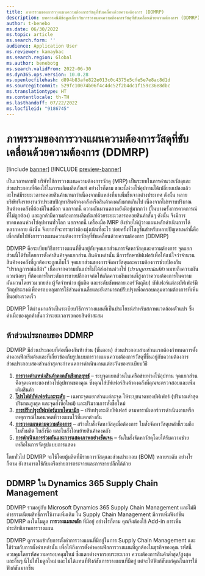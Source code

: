 ```yaml
---
title: ภาพรรวมของการวางแผนความต้องการวัสดุที่ขับเคลื่อนด้วยความต้องการ (DDMRP)
description: บทความนี้มีข้อมูลเกี่ยวกับการวางแผนความต้องการวัสดุที่ขับเคลื่อนด้วยความต้องการ (DDMRP) ซึ่งเป็นวิธีการวางแผนที่ขึ้นอยู่กับความต้องการและการจัดหาวัสดุ
author: t-benebo
ms.date: 06/30/2022
ms.topic: article
ms.search.form: ''
audience: Application User
ms.reviewer: kamaybac
ms.search.region: Global
ms.author: benebotg
ms.search.validFrom: 2022-06-30
ms.dyn365.ops.version: 10.0.28
ms.openlocfilehash: d894b83afe822e013c0c4375e5cfe5e7e8ac8d1d
ms.sourcegitcommit: 529fc10074b06f4c4dc52f2b4dc1f159c36e8dbc
ms.translationtype: HT
ms.contentlocale: th-TH
ms.lasthandoff: 07/22/2022
ms.locfileid: "9186745"
---
```

# <a name="demand-driven-material-requirements-planning-ddmrp-overview"></a>ภาพรรวมของการวางแผนความต้องการวัสดุที่ขับเคลื่อนด้วยความต้องการ (DDMRP)

[!include [banner](../../includes/banner.md)]
[!INCLUDE [preview-banner](../../includes/preview-banner.md)]

เป็นเวลาหลายปี บริษัทใช้การวางแผนความต้องการวัสดุ (MRP) เป็นระบบในการคํานวณวัสดุและส่วนประกอบที่ต้องใช้ในการผลิตผลิตภัณฑ์ อย่างไรก็ตาม ขณะนี้ห่วงโซ่อุปทานได้เปลี่ยนแปลงแล้ว อะไหล่มีระยะเวลารอคอยสินค้านานกว่าเนื่องจากมีแหล่งที่มาเพิ่มขึ้นจากต่างประเทศ ดังนั้น หลายบริษัทจึงรายงานว่าประสบปัญหาสินค้าคงคลังหรือสินค้าคงคลังมากเกินไป เนื่องจากไม่ทราบปริมาณสินค้าคงคลังที่ต้องมีในสต็อก นอกจากนี้ ความผันผวนตลาดยังมีอยู่มากกว่า (ในบางครั้งการคาดการณ์ที่ไม่ถูกต้อง) และลูกค้ามีความต้องการผลิตภัณฑ์ด้วยระยะเวลารอคอยสินค้าสั้นๆ ดังนั้น จึงมีการขาดแคลนห่วงโซ่อุปทานทั่วโลก นอกจากนี้ เครื่องมือ MRP ยังช่วยให้ผู้วางแผนหลักดำเนินการได้หลากหลาย ดังนั้น จึงยากที่จะทราบว่าต้องมุ่งเน้นที่อะไร บ่อยครั้งที่โซลูชันสำหรับหลายปัญหาเหล่านี้คือ เพื่อสลับไปยังการวางแผนความต้องการวัสดุที่ขับเคลื่อนด้วยความต้องการ (DDMRP)

DDMRP คือระเบียบวิธีการวางแผนที่ขึ้นอยู่กับจุดแยกส่วนการจัดหาวัสดุและความต้องการ จุดแยกส่วนนี้ได้รับโดยการตั้งค่าสินค้าจุดแยกส่วน สินค้าเหล่านั้น มีการรักษาบัฟเฟอร์เพื่อให้แน่ใจว่าจํานวนสินค้าคงคลังที่ถูกต้องจะถูกเก็บไว้ จุดแยกส่วนของการจัดหาวัสดุและความต้องการช่วยป้องกัน "ปรากฏการณ์แส้ม้า" เนื่องจากความผันแปรไม่ได้ส่งผ่านห่วงโซ่ (*ปรากฏการณ์แส้ม้า* หมายถึงความผันผวนน้อยๆ ที่ต้องการในระดับการขายปลีกอาจก่อให้เกิดความผันผวนที่สูงกว่าความต้องการในความผันผวนโดยรวม ขายส่ง ผู้จัดจําหน่าย ผู้ผลิต และระดับซัพพลายเออร์วัตถุดิบ) บัฟเฟอร์แต่ละบัฟเฟอร์มีวัตถุประสงค์เพื่อครอบคลุมการใช้ส่วนค่าเฉลี่ยและยังสามารถปรับปรุงเพื่อครอบคลุมความต้องการที่เพิ่มขึ้นอย่างรวดเร็ว

DDMRP ได้ผ่านมาแล้วเป็นระเบียบวิธีการวางแผนที่เป็นประโยชน์สำหรับสภาพแวดล้อมตัวแปร ซึ่งค่าเผื่อของลูกค้าสั้นกว่าระยะเวลารอคอยสินค้าสะสม

## <a name="the-five-components-of-ddmrp"></a>ห้าส่วนประกอบของ DDMRP

DDMRP มีส่วนประกอบที่ต่อเนื่องกันห้าส่วน (ขั้นตอน) ส่วนประกอบสามส่วนแรกต้องกําหนดการตั้งค่าคอนฟิกเริ่มต้นและที่เกี่ยวข้องกับรูปแบบการวางแผนความต้องการวัสดุที่ขึ้นอยู่กับความต้องการ ส่วนประกอบสองส่วนล่าสุดจะกําหนดการดําเนินงานแต่ละวันของระเบียบวิธี

1. **[การวางตําแหน่งสินค้าคงคลังเชิงกลยุทธ์](ddmrp-inventory-positioning.md)** – ระบุจุดแยกส่วนในเครือข่ายห่วงโซ่อุปทาน จุดแยกส่วนคือจุดเฉพาะของห่วงโซ่อุปทานของคุณ ซึ่งคุณใส่บัฟเฟอร์สินค้าคงคลังที่คุณจะตรวจสอบและเพิ่มเติมสินค้า
2. **[โปรไฟล์บัฟเฟอร์และระดับ](ddmrp-buffer-profile-and-levels.md)** – เฉพาะจุดแยกส่วนแต่ละจุด ให้ระบุขนาดของบัฟเฟอร์ (ปริมาณต่ำสุด ปริมาณสูงสุด และจุดสั่งซื้อใหม่) และปริมาณการสั่งซื้อใหม่
3. **[การปรับปรุงบัฟเฟอร์แบบไดนามิก](ddmrp-buffer-profile-and-levels.md#dynamic-adjustments)** – ปรับปรุงระดับบัฟเฟอร์ ตามพารามิเตอร์การดําเนินงานหรือเหตุการณ์ในอนาคตที่วางแผนไว้ที่แตกต่างกัน
4. **[การวางแผนตามความต้องการ](ddmrp-planning.md)** – สร้างใบสั่งจัดหาวัสดุเมื่อต้องการ ใบสั่งจัดหาวัสดุเหล่านี้รวมถึงใบสั่งผลิต ใบสั่งซื้อ และใบสั่งโอนย้ายสินค้าคงคลัง
5. **[การดำเนินการร่วมกันและการแสดงภาพอย่างชัดเจน](ddmrp-visual-and-collaborative-execution.md)** – รันใบสั่งจัดหาวัสดุโดยได้รับความช่วยเหลือในการจัดรูปแบบการแสดง

โดยทั่วไป DDMRP จะใช้โดยผู้ผลิตที่มีรายการวัสดุและส่วนประกอบ (BOM) หลายระดับ อย่างไรก็ตาม ยังสามารถใช้กับเครือข่ายการกระจายและการขายปลีกได้ด้วย

## <a name="ddmrp-in-dynamics-365-supply-chain-management"></a>DDMRP ใน Dynamics 365 Supply Chain Management

DDMRP รวมอยู่กับ Microsoft Dynamics 365 Supply Chain Management และไม่มีค่าธรรมเนียมสิทธิ์การใช้งานเพิ่มเติม ใน Supply Chain Management มีการเพิ่มฟังก์ชัน DDMRP ลงในโมดูล **การวางแผนหลัก** ที่มีอยู่ อย่างไรก็ตาม คุณจึงต้องใช้ Add-in การเพิ่มประสิทธิภาพการวางแผน 

DDMRP ถูกรวมเข้ากับการตั้งค่าการวางแผนที่มีอยู่ในการ Supply Chain Management และใช้ร่วมกับการตั้งค่าเหล่านั้น เพื่อให้ถึงการตั้งค่าคอนฟิกการวางแผนที่ถูกต้องในธุรกิจของคุณ รหัสนี้ควบคุมโดยรหัสความครอบคลุมใหม่ ซึ่งแตกต่างจากรอบระยะเวลา ความต้องการสินค้าต่ำสุด/สูงสุด และอื่นๆ นี่ไม่ใช่โมดูลใหม่ และไม่ได้แทนที่ฟังก์ชันการวางแผนที่มีอยู่ แต่จะให้ฟังก์ชันแก่คุณในการใช้ฟังก์ชันมากขึ้น
